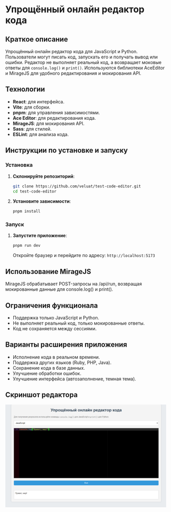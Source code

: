 # Упрощённый онлайн редактор кода

## Краткое описание

Упрощённый онлайн редактор кода для JavaScript и Python. Пользователи могут писать код, запускать его и получать вывод или ошибки. Редактор не выполняет реальный код, а возвращает моковые ответы для `console.log()` и `print()`. Используются библиотеки AceEditor и MirageJS для удобного редактирования и мокирования API.

## Технологии

- **React**: для интерфейса.
- **Vite**: для сборки.
- **pnpm**: для управления зависимостями.
- **Ace Editor**: для редактирования кода.
- **MirageJS**: для мокирования API.
- **Sass**: для стилей.
- **ESLint**: для анализа кода.

## Инструкции по установке и запуску

### Установка

1. **Склонируйте репозиторий**:

    ```bash
   git clone https://github.com/veluat/test-code-editor.git
   cd test-code-editor
    ```

2. **Установите зависимости**:

    ```bash
    pnpm install
    ```

### Запуск

1. **Запустите приложение**:

    ```bash
    pnpm run dev
    ```
   
   Откройте браузер и перейдите по адресу: `http://localhost:5173`

## Использование MirageJS

MirageJS обрабатывает POST-запросы на /api/run, возвращая мокированные данные для console.log() и print().

## Ограничения функционала

- Поддержка только JavaScript и Python.
- Не выполняет реальный код, только мокированные ответы.
- Код не сохраняется между сессиями.

## Варианты расширения приложения

- Исполнение кода в реальном времени.
- Поддержка других языков (Ruby, PHP, Java).
- Сохранение кода в базе данных.
- Улучшение обработки ошибок.
- Улучшение интерфейса (автозаполнение, темная тема).

## Скриншот редактора

![Скриншот редактора кода](public/assets/image.png)